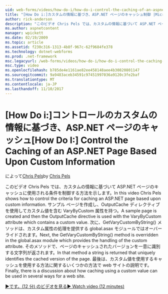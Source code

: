 ```yaml
---
uid: web-forms/videos/how-do-i/how-do-i-control-the-caching-of-an-aspnet-page-based-upon-custom-information
title: "[How Do i:]カスタムの情報に基づき、ASP.NET ページのキャッシュ制御 |Microsoft ドキュメント"
author: rick-anderson
description: "このビデオ Chris Pels では、カスタムの情報に基づいて ASP.NET ページのキャッシュに使用される条件を制御する方法を示します。 サンプルのページを作成し、O. し、."
ms.author: aspnetcontent
manager: wpickett
ms.date: 02/19/2009
ms.topic: article
ms.assetid: f230c316-1313-4b8f-967c-62f9684fe378
ms.technology: dotnet-webforms
ms.prod: .net-framework
msc.legacyurl: /web-forms/videos/how-do-i/how-do-i-control-the-caching-of-an-aspnet-page-based-upon-custom-information
msc.type: video
ms.openlocfilehash: b785de4e1161ae82ee458148aee4b30820801147
ms.sourcegitcommit: 9a9483aceb34591c97451997036a9120c3fe2baf
ms.translationtype: MT
ms.contentlocale: ja-JP
ms.lasthandoff: 11/10/2017
---
```

<a name="how-do-i-control-the-caching-of-an-aspnet-page-based-upon-custom-information"></a><span data-ttu-id="9331f-104">[How Do i:]コントロールのカスタムの情報に基づき、ASP.NET ページのキャッシュ</span><span class="sxs-lookup"><span data-stu-id="9331f-104">[How Do I:] Control the Caching of an ASP.NET Page Based Upon Custom Information</span></span>
====================
<span data-ttu-id="9331f-105">によって[Chris Pels](https://twitter.com/chrispels)</span><span class="sxs-lookup"><span data-stu-id="9331f-105">by [Chris Pels](https://twitter.com/chrispels)</span></span>

<span data-ttu-id="9331f-106">このビデオ Chris Pels では、カスタムの情報に基づいて ASP.NET ページのキャッシュに使用される条件を制御する方法を示します。</span><span class="sxs-lookup"><span data-stu-id="9331f-106">In this video Chris Pels shows how to control the criteria for caching an ASP.NET page based upon custom information.</span></span> <span data-ttu-id="9331f-107">サンプル ページを作成し、OutputCache ディレクティブを使用してカスタム値を含む VaryByCustom 属性を持つ。</span><span class="sxs-lookup"><span data-stu-id="9331f-107">A sample page is created and then the OutputCache directive is used with the VaryByCustom attribute which contains a custom value.</span></span> <span data-ttu-id="9331f-108">次に、GetVaryCustomByString() メソッドは、カスタム属性の処理を提供する global.asax モジュールではオーバーライドされます。</span><span class="sxs-lookup"><span data-stu-id="9331f-108">Next, the GetVaryCustomByString() method is overridden in the global.asax module which provides the handling of the custom attribute.</span></span> <span data-ttu-id="9331f-109">そのメソッドで、ページのキャッシュされたバージョンを一意に識別する文字列が返されます。</span><span class="sxs-lookup"><span data-stu-id="9331f-109">In that method a string is returned that uniquely identifies the cached version of the page.</span></span> <span data-ttu-id="9331f-110">最後は、カスタム値を使用するキャッシュを使用する方法に関するいくつかの方法で web サイトの説明です。</span><span class="sxs-lookup"><span data-stu-id="9331f-110">Finally, there is a discussion about how caching using a custom value can be used in several ways for a web site.</span></span>

[<span data-ttu-id="9331f-111">&#9654;です。(12 分) のビデオを見る</span><span class="sxs-lookup"><span data-stu-id="9331f-111">&#9654; Watch video (12 minutes)</span></span>](https://channel9.msdn.com/Blogs/ASP-NET-Site-Videos/how-do-i-control-the-caching-of-an-aspnet-page-based-upon-custom-information)
